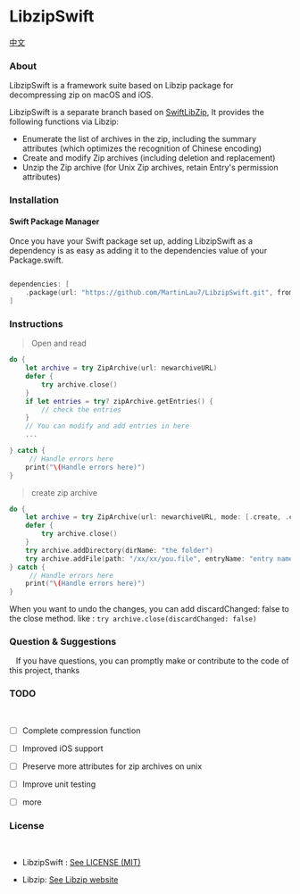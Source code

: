 # LibzipSwift

[中文](https://github.com/MartinLau7/LibzipSwift/blob/master/README-CN.md)

### About

LibzipSwift is a framework suite based on Libzip package for decompressing zip on macOS and iOS.

LibzipSwift is a separate branch based on [SwiftLibZip](https://github.com/SwiftZip/SwiftZip), 
It provides the following functions via Libzip: 

- Enumerate the list of archives in the zip, including the summary attributes (which optimizes the recognition of Chinese encoding)
- Create and modify Zip archives (including deletion and replacement)
- Unzip the Zip archive (for Unix Zip archives, retain Entry's permission attributes)

### Installation

#### Swift Package Manager

Once you have your Swift package set up, adding LibzipSwift as a dependency is as easy as adding it to the dependencies value of your Package.swift.

```swift

dependencies: [
    .package(url: "https://github.com/MartinLau7/LibzipSwift.git", from: "0.1")
]

```


### Instructions

> Open and read

```swift
do {
    let archive = try ZipArchive(url: newarchiveURL)
    defer {
        try archive.close()
    }
    if let entries = try? zipArchive.getEntries() {
        // check the entries
    }
    // You can modify and add entries in here
    ...

} catch {
     // Handle errors here
    print("\(Handle errors here)")
}
```

> create zip archive

```swift
do {
    let archive = try ZipArchive(url: newarchiveURL, mode: [.create, .checkConsistency])
    defer {
        try archive.close()
    }
    try archive.addDirectory(dirName: "the folder")
    try archive.addFile(path: "/xx/xx/you.file", entryName: "entry name is Optional param") >= 0)
} catch {
     // Handle errors here
    print("\(Handle errors here)")
}
```

When you want to undo the changes, you can add discardChanged: false to the close method. like :
`try archive.close(discardChanged: false)`

### Question & Suggestions
 
 If you have questions, you can promptly make or contribute to the code of this project, thanks
 
### TODO
 
- [ ] Complete compression function

- [ ] Improved iOS support

- [ ] Preserve more attributes for zip archives on unix

- [ ] Improve unit testing

- [ ] more
 
 
### License
 
- LibzipSwift : [See LICENSE (MIT)](https://github.com/MartinLau7/LibzipSwift/blob/master/LICENSE)

- Libzip: [See Libzip website](https://libzip.org/license/)
